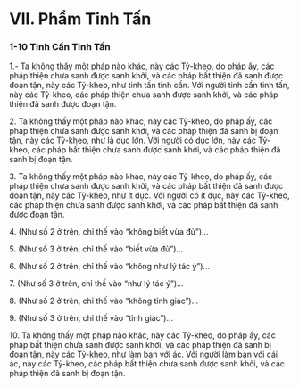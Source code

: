 # VII. Phẩm Tinh Tấn

### 1-10 Tinh Cần Tinh Tấn

1.- Ta không thấy một pháp nào khác, này các Tỷ-kheo, do pháp ấy, các pháp thiện chưa sanh được
sanh khởi, và các pháp bất thiện đã sanh được đoạn tận, này các Tỷ-kheo, như tinh tấn tinh cần. Với
người tinh cần tinh tấn, này các Tỷ-kheo, các pháp thiện chưa sanh được sanh khởi, và các pháp thiện đã
sanh được đoạn tận.

<!--pg-->
2\. Ta không thấy một pháp nào khác, này các Tỷ-kheo, do pháp ấy, các pháp thiện chưa sanh được sanh
khởi, và các pháp thiện đã sanh bị đoạn tận, này các Tỷ-kheo, như là dục lớn. Với người có dục lớn, này
các Tỷ-kheo, các pháp bất thiện chưa sanh được sanh khởi, và các pháp thiện đã sanh bị đoạn tận.

<!--pg-->
3\. Ta không thấy một pháp nào khác, này các Tỷ-kheo, do pháp ấy, các pháp thiện chưa sanh được sanh
khởi, và các pháp bất thiện đã sanh được đoạn tận, này các Tỷ-kheo, như ít dục. Với người có ít dục, này
các Tỷ-kheo, các pháp thiện chưa sanh được sanh khởi, và các pháp bất thiện đã sanh được đoạn tận.

<!--pg-->
4\. (Như số 2 ở trên, chỉ thế vào “không biết vừa đủ”)...

<!--pg-->
5\. (Như số 3 ở trên, chỉ thế vào “biết vừa đủ”)...

<!--pg-->
6\. (Như số 2 ở trên, chỉ thế vào “không như lý tác ý”)...

<!--pg-->
7\. (Như số 3 ở trên, chỉ thế vào “như lý tác ý”)...

<!--pg-->
8\. (Như số 2 ở trên, chỉ thế vào “không tỉnh giác”)...

<!--pg-->
9\. (Như số 3 ở trên, chỉ thế vào “tỉnh giác”)...

<!--pg-->
10\. Ta không thấy một pháp nào khác, này các Tỷ-kheo, do pháp ấy, các pháp bất thiện chưa sanh được
sanh khởi, và các pháp thiện đã sanh bị đoạn tận, này các Tỷ-kheo, như làm bạn với ác. Với người làm
bạn với cái ác, này các Tỷ-kheo, các pháp bất thiện chưa sanh được sanh khởi, và các pháp thiện đã sanh
bị đoạn tận.

